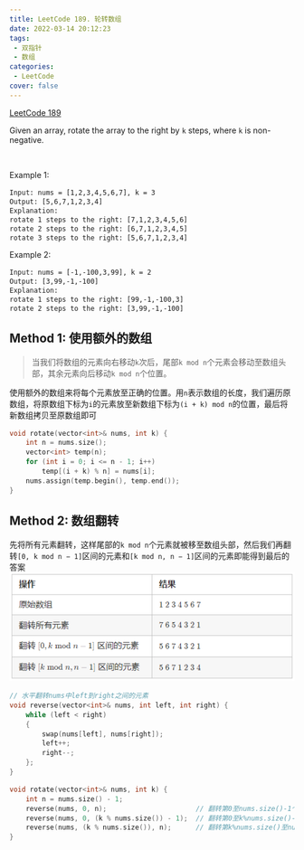 ```yaml
---
title: LeetCode 189. 轮转数组
date: 2022-03-14 20:12:23
tags: 
 - 双指针
 - 数组
categories:
 - LeetCode
cover: false
---
```


[LeetCode 189](https://leetcode-cn.com/problems/rotate-array/)

Given an array, rotate the array to the right by `k` steps, where `k` is non-negative.

 

Example 1:

    Input: nums = [1,2,3,4,5,6,7], k = 3
    Output: [5,6,7,1,2,3,4]
    Explanation:
    rotate 1 steps to the right: [7,1,2,3,4,5,6]
    rotate 2 steps to the right: [6,7,1,2,3,4,5]
    rotate 3 steps to the right: [5,6,7,1,2,3,4]


Example 2:

    Input: nums = [-1,-100,3,99], k = 2
    Output: [3,99,-1,-100]
    Explanation: 
    rotate 1 steps to the right: [99,-1,-100,3]
    rotate 2 steps to the right: [3,99,-1,-100]



## Method 1: 使用额外的数组
> 当我们将数组的元素向右移动`k`次后，尾部`k mod n`个元素会移动至数组头部，其余元素向后移动`k mod n`个位置。

使用额外的数组来将每个元素放至正确的位置。用`n`表示数组的长度，我们遍历原数组，将原数组下标为`i`的元素放至新数组下标为`(i + k) mod n`的位置，最后将新数组拷贝至原数组即可
```cpp
void rotate(vector<int>& nums, int k) {
    int n = nums.size();
    vector<int> temp(n);
    for (int i = 0; i <= n - 1; i++)
        temp[(i + k) % n] = nums[i];
    nums.assign(temp.begin(), temp.end());
}
```

## Method 2: 数组翻转
先将所有元素翻转，这样尾部的`k mod n`个元素就被移至数组头部，然后我们再翻转`[0, k mod n − 1]`区间的元素和`[k mod n, n − 1]`区间的元素即能得到最后的答案
![](LeetCode189-轮转数组/1.png)

```cpp
// 水平翻转nums中left到right之间的元素
void reverse(vector<int>& nums, int left, int right) {
    while (left < right)
    {
        swap(nums[left], nums[right]);
        left++;
        right--;
    };
}
```

```cpp
void rotate(vector<int>& nums, int k) {
    int n = nums.size() - 1;
    reverse(nums, 0, n);                      // 翻转第0至nums.size()-1个元素
    reverse(nums, 0, (k % nums.size()) - 1);  // 翻转第0至k%nums.size()-1个元素
    reverse(nums, (k % nums.size()), n);      // 翻转第k%nums.size()至nums.size()-1个元素
}
```